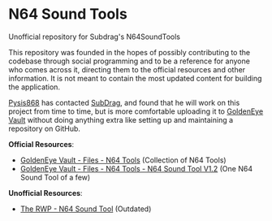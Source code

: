 # N64 Sound Tools
Unofficial repository for Subdrag's N64SoundTools

This repository was founded in the hopes of possibly contributing to the codebase through social programming and to be a reference for anyone who comes across it, directing them to the official resources and other information. It is not meant to contain the most updated content for building the application.

[Pysis868](https://github.com/Pysis868) has contacted [SubDrag](https://github.com/SubDrag), and found that he will work on this project from time to time, but is more comfortable uploading it to [GoldenEye Vault](http://www.goldeneyevault.com) without doing anything extra like setting up and maintaining a repository on GitHub.

**Official Resources**:
 * [GoldenEye Vault - Files - N64 Tools](http://www.goldeneyevault.com/files.php?mode=11) (Collection of N64 Tools)
 * [GoldenEye Vault - Files - N64 Tools - N64 Sound Tool V1.2](http://www.goldeneyevault.com/viewfile.php?id=212) (One N64 Sound Tool of a few)
 
**Unofficial Resources**:
  * [The RWP - N64 Sound Tool](http://www.therwp.com/project/n64-sound-tool) (Outdated)
